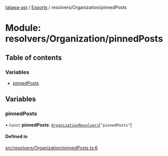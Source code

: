 [talawa-api](../README.md) / [Exports](../modules.md) / resolvers/Organization/pinnedPosts

# Module: resolvers/Organization/pinnedPosts

## Table of contents

### Variables

- [pinnedPosts](resolvers_Organization_pinnedPosts.md#pinnedposts)

## Variables

### pinnedPosts

• `Const` **pinnedPosts**: [`OrganizationResolvers`](types_generatedGraphQLTypes.md#organizationresolvers)[``"pinnedPosts"``]

#### Defined in

[src/resolvers/Organization/pinnedPosts.ts:6](https://github.com/PalisadoesFoundation/talawa-api/blob/0075fca/src/resolvers/Organization/pinnedPosts.ts#L6)
